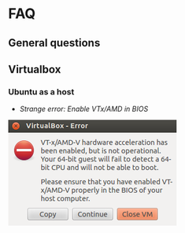 # FAQ

## General questions

## Virtualbox 

### Ubuntu as a host

* *Strange error: Enable VTx/AMD in BIOS*

![](faq-pics/Virtual_Box_Install_Error.png)

